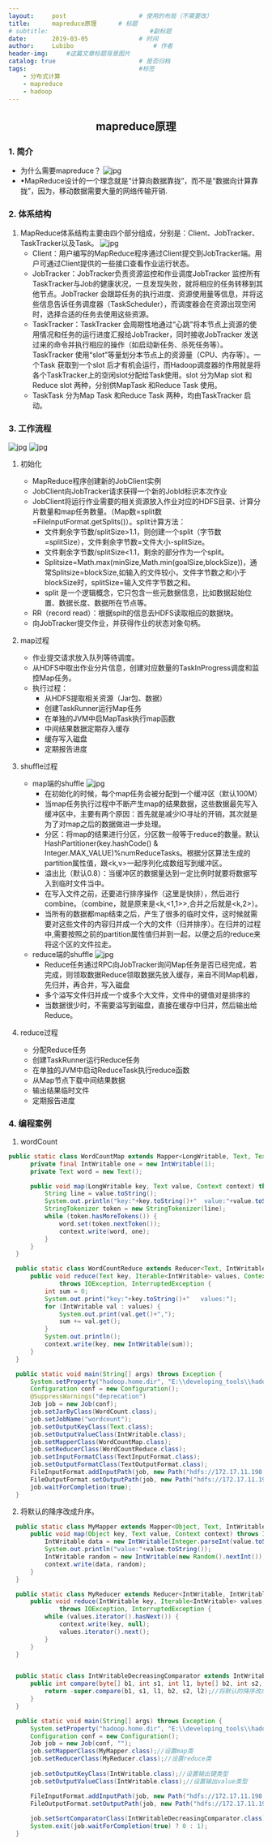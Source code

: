```yaml
---
layout:     post   				    # 使用的布局（不需要改）
title:      mapreduce原理	     # 标题 
# subtitle:                            #副标题
date:       2019-03-05 				# 时间
author:     Lubibo 						# 作者
header-img:  	#这篇文章标题背景图片
catalog: true 						# 是否归档
tags:								#标签
    - 分布式计算
    - mapreduce
    - hadoop
---
```

## <center>mapreduce原理</center>
### 1. 简介
- 为什么需要mapreduce？
![jpg](/img/mapreduce/mapreduce背景.jpg)
- •MapReduce设计的一个理念就是“计算向数据靠拢”，而不是“数据向计算靠拢”，因为，移动数据需要大量的网络传输开销.
### 2. 体系结构
  1. MapReduce体系结构主要由四个部分组成，分别是：Client、JobTracker、TaskTracker以及Task。
  ![jpg](/img/mapreduce/架构图.jpg)
     - Client：用户编写的MapReduce程序通过Client提交到JobTracker端。用户可通过Client提供的一些接口查看作业运行状态。
     - JobTracker：JobTracker负责资源监控和作业调度JobTracker 监控所有TaskTracker与Job的健康状况，一旦发现失败，就将相应的任务转移到其他节点。JobTracker 会跟踪任务的执行进度、资源使用量等信息，并将这些信息告诉任务调度器（TaskScheduler），而调度器会在资源出现空闲时，选择合适的任务去使用这些资源。
     - TaskTracker：TaskTracker 会周期性地通过“心跳”将本节点上资源的使用情况和任务的运行进度汇报给JobTracker，同时接收JobTracker 发送过来的命令并执行相应的操作（如启动新任务、杀死任务等）。TaskTracker 使用“slot”等量划分本节点上的资源量（CPU、内存等）。一个Task 获取到一个slot 后才有机会运行，而Hadoop调度器的作用就是将各个TaskTracker上的空闲slot分配给Task使用。slot 分为Map slot 和Reduce slot 两种，分别供MapTask 和Reduce Task 使用。
     - TaskTask 分为Map Task 和Reduce Task 两种，均由TaskTracker 启动。
### 3. 工作流程
![jpg](/img/mapreduce/运行流程.jpg)
![jpg](/img/mapreduce/总体运行流程.jpg)
  1. 初始化
     - MapReduce程序创建新的JobClient实例
     - JobClient向JobTracker请求获得一个新的JobId标识本次作业
     - JobClient将运行作业需要的相关资源放入作业对应的HDFS目录、计算分片数量和map任务数量。（Map数=split数=FileInputFormat.getSplits()）。split计算方法：
         - 文件剩余字节数/splitSize>1.1，则创建一个split（字节数=splitSize），文件剩余字节数=文件大小-splitSize。
         - 文件剩余字节数/splitSize<1.1，剩余的部分作为一个split。
         - Splitsize=Math.max(minSize,Math.min(goalSize,blockSize))，通常Splitsize=blockSize,如输入的文件较小，文件字节数之和小于blockSize时，splitSize=输入文件字节数之和。
         - split 是一个逻辑概念，它只包含一些元数据信息，比如数据起始位置、数据长度、数据所在节点等。
     - RR（record read）：根据spilt的信息去HDFS读取相应的数据块。
     - 向JobTracker提交作业，并获得作业的状态对象句柄。
  1. map过程
     - 作业提交请求放入队列等待调度。
     - 从HDFS中取出作业分片信息，创建对应数量的TaskInProgress调度和监控Map任务。
     - 执行过程：
       - 从HDFS提取相关资源（Jar包、数据）
       - 创建TaskRunner运行Map任务
       - 在单独的JVM中启MapTask执行map函数
       - 中间结果数据定期存入缓存
       - 缓存写入磁盘
       - 定期报告进度

  2. shuffle过程
     - map端的shuffle
     ![jpg](/img/mapreduce/map端的shuffle.jpg)
       - 在初始化的时候，每个map任务会被分配到一个缓冲区（默认100M）
       - 当map任务执行过程中不断产生map的结果数据，这些数据最先写入缓冲区中，主要有两个原因：首先就是减少IO寻址的开销，其次就是为了对map之后的数据做进一步处理。
       - 分区：将map的结果进行分区，分区数一般等于reduce的数量。默认HashPartitioner(key.hashCode() & Integer.MAX_VALUE)%numReduceTasks。根据分区算法生成的partition属性值，跟<k,v>一起序列化成数组写到缓冲区。
       - 溢出比（默认0.8）：当缓冲区的数据量达到一定比例时就要将数据写入到临时文件当中。
       - 在写入文件之前，还要进行排序操作（这里是快排），然后进行combine。（combine，就是原来是<k,<1,1>>,合并之后就是<k,2>）。
       - 当所有的数据都map结束之后，产生了很多的临时文件，这时候就需要对这些文件的内容归并成一个大的文件（归并排序）。在归并的过程中,需要按照之前的partition属性值归并到一起，以便之后的reduce来将这个区的文件拉走。
     - reduce端的shuffle
     ![jpg](/img/mapreduce/reduce端的shuffle.jpg)
       - Reduce任务通过RPC向JobTracker询问Map任务是否已经完成，若完成，则领取数据Reduce领取数据先放入缓存，来自不同Map机器，先归并，再合并，写入磁盘
       - 多个溢写文件归并成一个或多个大文件，文件中的键值对是排序的
       - 当数据很少时，不需要溢写到磁盘，直接在缓存中归并，然后输出给Reduce。
  3. reduce过程
     - 分配Reduce任务
     - 创建TaskRunner运行Reduce任务
     - 在单独的JVM中启动ReduceTask执行reduce函数
     - 从Map节点下载中间结果数据
     - 输出结果临时文件
     - 定期报告进度

### 4. 编程案例
  1. wordCount
  ```java
  public static class WordCountMap extends Mapper<LongWritable, Text, Text, IntWritable> {
		private final IntWritable one = new IntWritable(1);
		private Text word = new Text();

		public void map(LongWritable key, Text value, Context context) throws IOException, InterruptedException {
			String line = value.toString();
			System.out.println("key:"+key.toString()+"  value:"+value.toString()+"   context:"+context.toString());
			StringTokenizer token = new StringTokenizer(line);
			while (token.hasMoreTokens()) {
				word.set(token.nextToken());
				context.write(word, one);
			}
		}
	}

	public static class WordCountReduce extends Reducer<Text, IntWritable, Text, IntWritable> {
		public void reduce(Text key, Iterable<IntWritable> values, Context context)
				throws IOException, InterruptedException {
			int sum = 0;
			System.out.print("key:"+key.toString()+"   values:");
			for (IntWritable val : values) {
				System.out.print(val.get()+",");
				sum += val.get();
			}
			System.out.println();
			context.write(key, new IntWritable(sum));
		}
	}

	public static void main(String[] args) throws Exception {
		System.setProperty("hadoop.home.dir", "E:\\developing_tools\\hadoop-2.7.7");
		Configuration conf = new Configuration();
		@SuppressWarnings("deprecation")
		Job job = new Job(conf);
		job.setJarByClass(WordCount.class);
		job.setJobName("wordcount");
		job.setOutputKeyClass(Text.class);
		job.setOutputValueClass(IntWritable.class);
		job.setMapperClass(WordCountMap.class);
		job.setReducerClass(WordCountReduce.class);
		job.setInputFormatClass(TextInputFormat.class);
		job.setOutputFormatClass(TextOutputFormat.class);
		FileInputFormat.addInputPath(job, new Path("hdfs://172.17.11.198:9000/input"));
		FileOutputFormat.setOutputPath(job, new Path("hdfs://172.17.11.198:9000/output"));
		job.waitForCompletion(true);
	}
  ```
  2. 将默认的降序改成升序。
  ```java
    public static class MyMapper extends Mapper<Object, Text, IntWritable, IntWritable> {
		public void map(Object key, Text value, Context context) throws IOException, InterruptedException {
			IntWritable data = new IntWritable(Integer.parseInt(value.toString()));
			System.out.println("value:"+value.toString());
			IntWritable random = new IntWritable(new Random().nextInt());
			context.write(data, random);
		}
	}

	public static class MyReducer extends Reducer<IntWritable, IntWritable, IntWritable, IntWritable> {
		public void reduce(IntWritable key, Iterable<IntWritable> values, Context context)
				throws IOException, InterruptedException {
			while (values.iterator().hasNext()) {
				context.write(key, null);
				values.iterator().next();
			}
		}
	}


	public static class IntWritableDecreasingComparator extends IntWritable.Comparator {
		public int compare(byte[] b1, int s1, int l1, byte[] b2, int s2, int l2) {
			return -super.compare(b1, s1, l1, b2, s2, l2);//将默认的降序改成升序
		}
	}

	public static void main(String[] args) throws Exception {
		System.setProperty("hadoop.home.dir", "E:\\developing_tools\\hadoop-2.7.7");
		Configuration conf = new Configuration();
		Job job = new Job(conf, "");
		job.setMapperClass(MyMapper.class);//设置map类
		job.setReducerClass(MyReducer.class);//设置reduce类
		
		job.setOutputKeyClass(IntWritable.class);//设置输出键类型
		job.setOutputValueClass(IntWritable.class);//设置输出value类型

		FileInputFormat.addInputPath(job, new Path("hdfs://172.17.11.198:9000/inputnum"));
		FileOutputFormat.setOutputPath(job, new Path("hdfs://172.17.11.198:9000/outputnum"));
		
		job.setSortComparatorClass(IntWritableDecreasingComparator.class);// 设置比较器
		System.exit(job.waitForCompletion(true) ? 0 : 1);
	}
  ```

